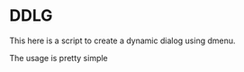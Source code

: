 # DDLG

This here is a script to create a dynamic dialog using dmenu.

The usage is pretty simple





